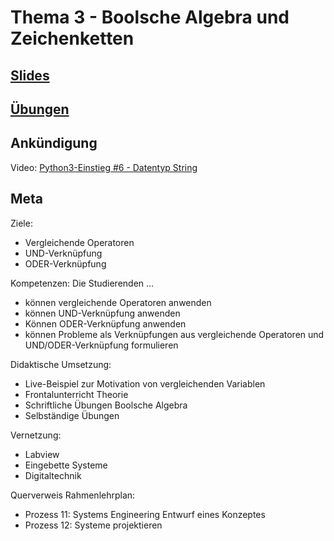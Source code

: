 # Thema 3 - Boolsche Algebra und Zeichenketten
## [Slides](slides.md)  
## [Übungen](excercise.md)  
## Ankündigung

Video: [Python3-Einstieg #6 - Datentyp String](https://youtu.be/CWQpPioHmSU)

## Meta

Ziele:
* Vergleichende Operatoren
* UND-Verknüpfung
* ODER-Verknüpfung

Kompetenzen: Die Studierenden ...
- können vergleichende Operatoren anwenden
- können UND-Verknüpfung anwenden
- Können ODER-Verknüpfung anwenden
- können Probleme als Verknüpfungen aus vergleichende Operatoren und UND/ODER-Verknüpfung formulieren

Didaktische Umsetzung:
- Live-Beispiel zur Motivation von vergleichenden Variablen
- Frontalunterricht Theorie
- Schriftliche Übungen Boolsche Algebra
- Selbständige Übungen

Vernetzung:
- Labview
- Eingebette Systeme
- Digitaltechnik

Querverweis Rahmenlehrplan:
* Prozess 11: Systems Engineering Entwurf eines Konzeptes
* Prozess 12: Systeme projektieren
